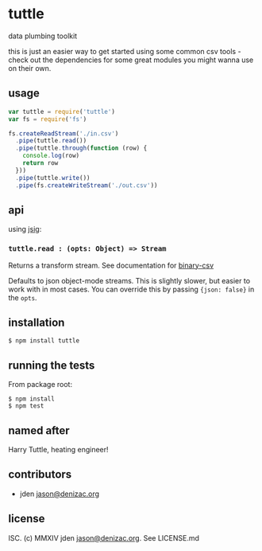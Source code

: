 # tuttle
data plumbing toolkit

this is just an easier way to get started using some common csv tools - check out the dependencies for some great modules you might wanna use on their own.

## usage
```js
var tuttle = require('tuttle')
var fs = require('fs')

fs.createReadStream('./in.csv')
  .pipe(tuttle.read())
  .pipe(tuttle.through(function (row) {
    console.log(row)
    return row
  }))
  .pipe(tuttle.write())
  .pipe(fs.createWriteStream('./out.csv'))

```

## api

using [jsig](https://github.com/jden/jsig):

### `tuttle.read : (opts: Object) => Stream`

Returns a transform stream. See documentation for [binary-csv](https://npm.im/binary-csv)

Defaults to json object-mode streams. This is slightly slower, but easier to work with in most cases. You can override this by passing `{json: false}` in the `opts`.

## installation

    $ npm install tuttle


## running the tests

From package root:

    $ npm install
    $ npm test

## named after
Harry Tuttle, heating engineer!


## contributors

- jden <jason@denizac.org>


## license

ISC. (c) MMXIV jden <jason@denizac.org>. See LICENSE.md
